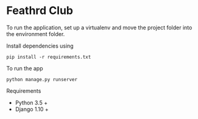 # Feathrd Club 

To run the application, set up a virtualenv and move the project folder into the environment folder. 

Install dependencies using

```
pip install -r requirements.txt
```

To run the app
```
python manage.py runserver
```

Requirements 
 - Python 3.5 + 
 - Django 1.10 +
